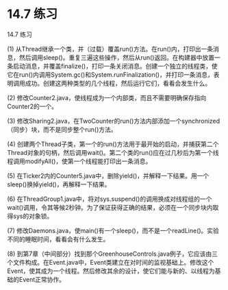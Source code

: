 # 14.7 练习

14.7 练习

\(1\) 从Thread继承一个类，并（过载）覆盖run\(\)方法。在run\(\)内，打印出一条消息，然后调用sleep\(\)。重复三遍这些操作，然后从run\(\)返回。在构建器中放置一条启动消息，并覆盖finalize\(\)，打印一条关闭消息。创建一个独立的线程类，使它在run\(\)内调用System.gc\(\)和System.runFinalization\(\)，并打印一条消息，表明调用成功。创建这两种类型的几个线程，然后运行它们，看看会发生什么。

\(2\) 修改Counter2.java，使线程成为一个内部类，而且不需要明确保存指向Counter2的一个。

\(3\) 修改Sharing2.java，在TwoCounter的run\(\)方法内部添加一个synchronized（同步）块，而不是同步整个run\(\)方法。

\(4\) 创建两个Thread子类，第一个的run\(\)方法用于最开始的启动，并捕获第二个Thread对象的句柄，然后调用wait\(\)。第二个类的run\(\)应在过几秒后为第一个线程调用modifyAll\(\)，使第一个线程能打印出一条消息。

\(5\) 在Ticker2内的Counter5.java中，删除yield\(\)，并解释一下结果。用一个sleep\(\)换掉yield\(\)，再解释一下结果。

\(6\) 在ThreadGroup1.java中，将对sys.suspend\(\)的调用换成对线程组的一个wait\(\)调用，令其等候2秒钟。为了保证获得正确的结果，必须在一个同步块内取得sys的对象锁。

\(7\) 修改Daemons.java，使main\(\)有一个sleep\(\)，而不是一个readLine\(\)。实验不同的睡眠时间，看看会有什么发生。

\(8\) 到第7章（中间部分）找到那个GreenhouseControls.java例子，它应该由三个文件构成。在Event.java中，Event类建立在对时间的监视基础上。修改这个Event，使其成为一个线程。然后修改其余的设计，使它们能与新的、以线程为基础的Event正常协作。

